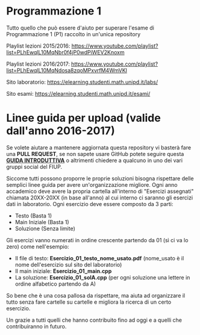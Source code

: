 # Programmazione 1

Tutto quello che può essere d'aiuto per superare l'esame di Programmazione 1 (P1) raccolto in un'unica repository


Playlist lezioni 2015/2016: https://www.youtube.com/playlist?list=PLhEwqlL10MqNbr0f4jP0wdPiWEV2Knoxm

Playlist lezioni 2016/2017: https://www.youtube.com/playlist?list=PLhEwqlL10MqNdosa8zqoMPxvrfM4WmVKl

Sito laboratorio: https://elearning.studenti.math.unipd.it/labs/

Sito esami: https://elearning.studenti.math.unipd.it/esami/

# Linee guida per upload (valide dall'anno 2016-2017)

Se volete aiutare a mantenere aggiornata questa repository vi basterà fare una **PULL REQUEST**, se non sapete usare GitHub potete seguire questa [**GUIDA INTRODUTTIVA**](http://bfy.tw/XIx) o altrimenti chiedere a qualcuno in uno dei vari gruppi social del FIUP.

Siccome tutti possono proporre le proprie soluzioni bisogna rispettare delle semplici linee guida per avere un'organizzazione migliore.
Ogni anno accademico deve avere la propria cartella all'interno di "Esercizi assegnati" chiamata 20XX-20XX (in base all'anno) al cui interno ci saranno gli esercizi dati in laboratorio. Ogni esercizio deve essere composto da 3 parti:
* Testo (Basta 1)
* Main Iniziale (Basta 1)
* Soluzione (Senza limite)

Gli esercizi vanno numerati in ordine crescente partendo da 01 (sì ci va lo zero) come nell'esempio:
* Il file di testo: **Esercizio_01_testo_nome_usato.pdf** (nome_usato è il nome dell'esercizio sul sito del laboratorio)
* Il main iniziale: **Esercizio_01_main.cpp**
* La soluzione: **Esercizio_01_solA.cpp** (per ogni soluzione una lettere in ordine alfabetico partendo da A)

So bene che è una cosa pallosa da rispettare, ma aiuta ad organizzare il tutto senza fare cartelle su cartelle e migliora la ricerca di un certo esercizio.


Un grazie a tutti quelli che hanno contribuito fino ad oggi e a quelli che contribuiranno in futuro.
